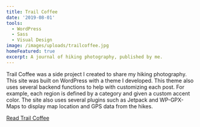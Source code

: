 ```yaml
---
title: Trail Coffee
date: '2019-08-01'
tools:
  - WordPress
  - Sass
  - Visual Design
image: /images/uploads/trailcoffee.jpg
homeFeatured: true
excerpt: A journal of hiking photography, published by me.
---
```

Trail Coffee was a side project I created to share my hiking photography. This site was built on WordPress with a theme I developed. This theme also uses several backend functions to help with customizing each post. For example, each region is defined by a category and given a custom accent color. The site also uses several plugins such as Jetpack and WP-GPX-Maps to display map location and GPS data from the hikes.

<a href="https://www.trailcoffee.net" class="btn">Read Trail Coffee</a>
